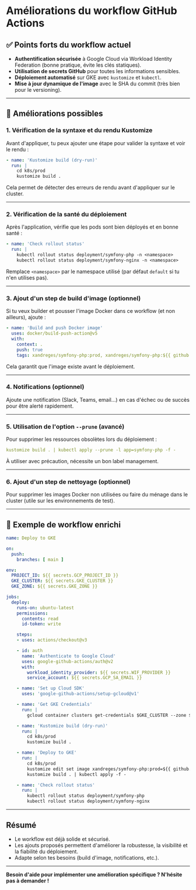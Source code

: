 # Améliorations du workflow GitHub Actions

## ✅ Points forts du workflow actuel

- **Authentification sécurisée** à Google Cloud via Workload Identity Federation (bonne pratique, évite les clés statiques).
- **Utilisation de secrets GitHub** pour toutes les informations sensibles.
- **Déploiement automatisé** sur GKE avec `kustomize` et `kubectl`.
- **Mise à jour dynamique de l'image** avec le SHA du commit (très bien pour le versioning).

---

## 🔎 Améliorations possibles

### 1. **Vérification de la syntaxe et du rendu Kustomize**
Avant d'appliquer, tu peux ajouter une étape pour valider la syntaxe et voir le rendu :
```yaml
- name: 'Kustomize build (dry-run)'
  run: |
    cd k8s/prod
    kustomize build .
```
Cela permet de détecter des erreurs de rendu avant d'appliquer sur le cluster.

---

### 2. **Vérification de la santé du déploiement**
Après l'application, vérifie que les pods sont bien déployés et en bonne santé :
```yaml
- name: 'Check rollout status'
  run: |
    kubectl rollout status deployment/symfony-php -n <namespace>
    kubectl rollout status deployment/symfony-nginx -n <namespace>
```
Remplace `<namespace>` par le namespace utilisé (par défaut `default` si tu n'en utilises pas).

---

### 3. **Ajout d'un step de build d'image (optionnel)**
Si tu veux builder et pousser l'image Docker dans ce workflow (et non ailleurs), ajoute :
```yaml
- name: 'Build and push Docker image'
  uses: docker/build-push-action@v5
  with:
    context: .
    push: true
    tags: xandreges/symfony-php:prod, xandreges/symfony-php:${{ github.sha }}
```
Cela garantit que l'image existe avant le déploiement.

---

### 4. **Notifications (optionnel)**
Ajoute une notification (Slack, Teams, email…) en cas d'échec ou de succès pour être alerté rapidement.

---

### 5. **Utilisation de l'option `--prune` (avancé)**
Pour supprimer les ressources obsolètes lors du déploiement :
```yaml
kustomize build . | kubectl apply --prune -l app=symfony-php -f -
```
À utiliser avec précaution, nécessite un bon label management.

---

### 6. **Ajout d'un step de nettoyage (optionnel)**
Pour supprimer les images Docker non utilisées ou faire du ménage dans le cluster (utile sur les environnements de test).

---

## 📝 Exemple de workflow enrichi

```yaml
name: Deploy to GKE

on:
  push:
    branches: [ main ]

env:
  PROJECT_ID: ${{ secrets.GCP_PROJECT_ID }}
  GKE_CLUSTER: ${{ secrets.GKE_CLUSTER }}
  GKE_ZONE: ${{ secrets.GKE_ZONE }}

jobs:
  deploy:
    runs-on: ubuntu-latest
    permissions:
      contents: read
      id-token: write

    steps:
    - uses: actions/checkout@v3

    - id: auth
      name: 'Authenticate to Google Cloud'
      uses: google-github-actions/auth@v2
      with:
        workload_identity_provider: ${{ secrets.WIF_PROVIDER }}
        service_account: ${{ secrets.GCP_SA_EMAIL }}

    - name: 'Set up Cloud SDK'
      uses: 'google-github-actions/setup-gcloud@v1'

    - name: 'Get GKE Credentials'
      run: |
        gcloud container clusters get-credentials $GKE_CLUSTER --zone $GKE_ZONE --project $PROJECT_ID

    - name: 'Kustomize build (dry-run)'
      run: |
        cd k8s/prod
        kustomize build .

    - name: 'Deploy to GKE'
      run: |
        cd k8s/prod
        kustomize edit set image xandreges/symfony-php:prod=${{ github.sha }}
        kustomize build . | kubectl apply -f -

    - name: 'Check rollout status'
      run: |
        kubectl rollout status deployment/symfony-php
        kubectl rollout status deployment/symfony-nginx
```

---

## **Résumé**

- Le workflow est déjà solide et sécurisé.
- Les ajouts proposés permettent d'améliorer la robustesse, la visibilité et la fiabilité du déploiement.
- Adapte selon tes besoins (build d'image, notifications, etc.).

---

**Besoin d'aide pour implémenter une amélioration spécifique ? N'hésite pas à demander !** 